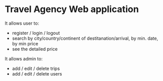 # Travel Agency Web application

It allows user to:
- register / login / logout
- search by city/country/continent of destitanation/arrival, by min. date, by min price
- see the detailed price

It allows admin to:
- add / edit / delete trips
- add / edit / delete users
